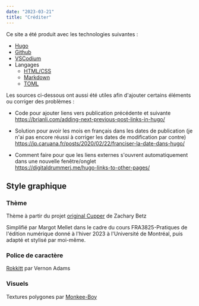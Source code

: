 ```yaml
---
date: "2023-03-21"
title: "Créditer"
---
```


Ce site a été produit avec les technologies suivantes :
- [Hugo](https://gohugo.io/)
- [Github](https://github.com/)
- [VSCodium](https://vscodium.com/)
- Langages 
    - [HTML/CSS](https://www.w3schools.com/)
    - [Markdown](https://www.markdownguide.org/)
    - [TOML](https://toml.io/fr/v1.0.0)

Les sources ci-dessous ont aussi été utiles afin d'ajouter certains éléments ou corriger des problèmes :

- Code pour ajouter liens vers publication précédente et suivante  
https://brianli.com/adding-next-previous-post-links-in-hugo/

- Solution pour avoir les mois en français dans les dates de publication (je n'ai pas encore réussi à corriger les dates de modification par contre)  
https://jp.caruana.fr/posts/2020/02/22/franciser-la-date-dans-hugo/

- Comment faire pour que les liens externes s'ouvrent automatiquement dans une nouvelle fenêtre/onglet  
https://digitaldrummerj.me/hugo-links-to-other-pages/

## Style graphique

### Thème  

Thème à partir du projet [original Cupper](https://github.com/ThePacielloGroup/cupper) de Zachary Betz

Simplifié par Margot Mellet dans le cadre du cours FRA3825-Pratiques de l'édition numérique donné à l'hiver 2023 à l'Université de Montréal, puis adapté et stylisé par moi-même.

### Police de caractère  

[Rokkitt](https://fonts.google.com/specimen/Rokkitt/about?preview.size=21&preview.text_type=paragraph&category=Serif,Monospace) par Vernon Adams

### Visuels  

Textures polygones par [Monkee-Boy](https://www.monkee-boy.com/blog/2014/05/freebie-friday-25-colorful-polygon-backgrounds)

